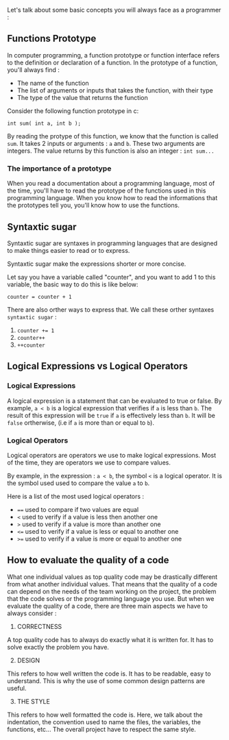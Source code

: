 Let's talk about some basic concepts you will always face as a programmer :

## Functions Prototype
In computer programming, a function prototype or function interface refers to the definition or declaration of a function. In the prototype of a function, you'll always find :
- The name of the function
- The list of arguments or inputs that takes the function, with their type
- The type of the value that returns the function

Consider the following function prototype in c:
```
int sum( int a, int b );
```
By reading the protype of this function, we know that the function is called `sum`. It takes 2 inputs or arguments : `a` and `b`. These two arguments are integers. The value returns by this function is also an integer : `int sum...`

### The importance of a prototype
When you read a documentation about a programming language, most of the time, you'll have to read the prototype of the functions used in this programming language. When you know how to read the informations that the prototypes tell you, you'll know how to use the functions.

## Syntaxtic sugar
Syntaxtic sugar are syntaxes in programming languages that are designed to make things easier to read or to express.

Syntaxtic sugar make the expressions shorter or more concise.

Let say you have a variable called "counter", and you want to add 1 to this variable, the basic way to do this is like below:
```
counter = counter + 1
```
There are also orther ways to express that. We call these orther syntaxes `syntaxtic sugar` :
1. `counter += 1`
2. `counter++`
3. `++counter`

## Logical Expressions vs Logical Operators

### Logical Expressions
A logical expression is a statement that can be evaluated to true or false. By example, `a < b` is a logical expression that verifies if `a` is less than `b`. The result of this expression will be `true` if `a` is effectively less than `b`. It will be `false` ortherwise, (i.e if `a` is more than or equal to `b`).

### Logical Operators
Logical operators are operators we use to make logical expressions. Most of the time, they are operators we use to compare values.

By example, in the expression : `a < b`, the symbol `<` is a logical operator. It is the symbol used used to compare the value `a` to `b`.

Here is a list of the most used logical operators :
- `==` used to compare if two values are equal
- `<` used to verify if a value is less then another one
- `>` used to verify if a value is more than another one
- `<=` used to verify if a value is less or equal to another one
- `>=` used to verify if a value is more or equal to another one

## How to evaluate the quality of a code
What one individual values as top quality code may be drastically different from what another individual values. That means that the quality of a code can depend on the needs of the team working on the project, the problem that the code solves or the programming language you use. But when we evaluate the quality of a code, there are three main aspects we have to always consider :  
  
1. CORRECTNESS  
  
A top quality code has to always do exactly what it is written for. It has to solve exactly the problem you have.  
  
2. DESIGN  
  
This refers to how well written the code is. It has to be readable, easy to understand. This is why the use of some common design patterns are useful.  
  
3. THE STYLE  
  
This refers to how well formatted the code is. Here, we talk about the indentation, the convention used to name the files, the variables, the functions, etc... The overall project have to respect the same style. 
